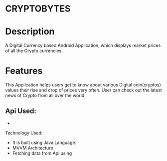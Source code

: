 # CRYPTOBYTES
# Description
A Digital Currency based Android Application,  which displays market prices of all the Crypto currencies.
# Features
This Application helps users get to know about various Digital coin(cryptos) values their rise and drop of prices very often.
User can check out the latest news of Crypto from all over the world.

Api Used:
-
-

Technology Used:
- It is built using Java Language.
- MVVM Architecture
- Fetching data from Api using 


